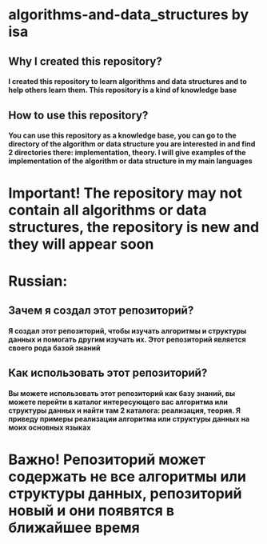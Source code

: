 # algorithms-and-data_structures by isa 

## Why I created this repository?
#### I created this repository to learn algorithms and data structures and to help others learn them. This repository is a kind of knowledge base

## How to use this repository?
#### You can use this repository as a knowledge base, you can go to the directory of the algorithm or data structure you are interested in and find 2 directories there: implementation, theory. I will give examples of the implementation of the algorithm or data structure in my main languages

# Important! The repository may not contain all algorithms or data structures, the repository is new and they will appear soon 

# Russian:

## Зачем я создал этот репозиторий?
#### Я создал этот репозиторий, чтобы изучать алгоритмы и структуры данных и помогать другим изучать их. Этот репозиторий является своего рода базой знаний

## Как использовать этот репозиторий?
#### Вы можете использовать этот репозиторий как базу знаний, вы можете перейти в каталог интересующего вас алгоритма или структуры данных и найти там 2 каталога: реализация, теория. Я приведу примеры реализации алгоритма или структуры данных на моих основных языках

# Важно! Репозиторий может содержать не все алгоритмы или структуры данных, репозиторий новый и они появятся в ближайшее время

